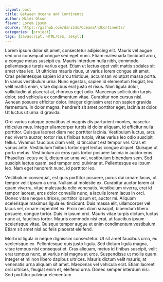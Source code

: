 ```yaml
---
layout: post
title: Between Oceans and Continents
author: Miles Olson
flavor: Lorem Ipsum
source: https://github.com/danibds/OceansAndContinents/
categories: [project]
tags: [Javascript, HTML/CSS, Jekyll]
---
```


Lorem ipsum dolor sit amet, consectetur adipiscing elit. Mauris vel augue sed orci consequat congue sed eget nunc. Etiam malesuada tincidunt arcu, a congue metus suscipit eu. Mauris interdum nulla nibh, commodo pellentesque turpis varius eget. Etiam ut lectus eget velit mattis sodales sit amet vitae leo. Ut ultricies mauris risus, ut varius lorem congue sit amet. Cras pellentesque sapien id arcu tristique, accumsan volutpat massa porta. In varius vestibulum urna. Nunc egestas, sapien id elementum feugiat, leo velit mattis enim, vitae dapibus erat justo et risus. Nam ligula dolor, sollicitudin at placerat at, rhoncus eget odio. Maecenas sollicitudin turpis dolor, sed vehicula ex condimentum vitae. Curabitur non cursus nisl. Aenean posuere efficitur dolor. Integer dignissim erat non sapien gravida fermentum. In dolor magna, hendrerit sit amet porttitor eget, lacinia at dolor. Ut luctus ut urna id gravida.

Orci varius natoque penatibus et magnis dis parturient montes, nascetur ridiculus mus. Integer ullamcorper turpis id dolor aliquam, id efficitur nulla porttitor. Quisque laoreet diam nec porttitor lacinia. Vestibulum luctus, arcu nec viverra auctor, tortor risus finibus turpis, vitae varius leo odio suscipit tellus. Vivamus faucibus diam velit, id tincidunt est tempor vel. Cras et varius ante. Vestibulum finibus tortor eget lectus congue aliquet. Quisque ut porta metus. Vestibulum ac eros quis tortor posuere lacinia in auctor eros. Phasellus lectus velit, dictum ac urna vel, vestibulum bibendum sem. Sed suscipit lectus quam, sed tempor orci pulvinar at. Pellentesque eu ipsum leo. Nam eget hendrerit nunc, id porttitor leo.

Vestibulum consequat, est quis porttitor posuere, purus dui ornare lacus, ut tempor velit ipsum a urna. Nullam at molestie ex. Curabitur auctor lorem at quam viverra, vitae malesuada odio venenatis. Vestibulum viverra, erat id tempor laoreet, eros dolor convallis nunc, a iaculis lorem lacus in orci. Donec vitae neque ultrices, porttitor ipsum et, auctor mi. Aliquam scelerisque maximus ligula eu tincidunt. Duis massa elit, ullamcorper vel lacus vel, ornare imperdiet ex. Proin nec diam suscipit, bibendum libero posuere, congue tortor. Duis in ipsum orci. Mauris vitae turpis dictum, luctus nunc at, faucibus tortor. Mauris commodo nisi erat, ut faucibus ipsum scelerisque vitae. Quisque tempor augue et enim condimentum vestibulum. Etiam sit amet nisl ac felis placerat eleifend.

Morbi id ligula in neque dignissim consectetur. Ut sit amet faucibus urna, eu scelerisque ex. Pellentesque quis justo ligula. Sed dictum ligula magna, vitae tempus nisi consequat et. Cras aliquam, metus id finibus suscipit, velit erat tempus nunc, at varius nisl magna at eros. Suspendisse ut mollis quam. Integer et mi non libero dapibus ultrices. Mauris dictum velit mauris, at venenatis urna aliquam sit amet. Maecenas vel vehicula erat. Etiam laoreet orci ultrices, feugiat enim et, eleifend urna. Donec semper interdum nisi. Sed porttitor pulvinar elementum.